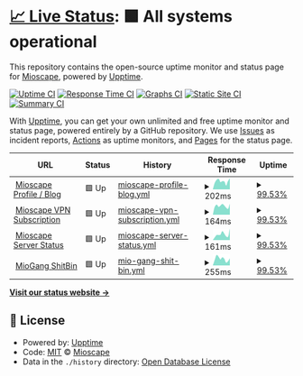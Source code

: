 # [📈 Live Status](https://status.mioscape.my.id): <!--live status--> **🟩 All systems operational**

This repository contains the open-source uptime monitor and status page for [Mioscape](https://mioscape.my.id), powered by [Upptime](https://github.com/upptime/upptime).

[![Uptime CI](https://github.com/mioscape/mioscape-uptime-status/workflows/Uptime%20CI/badge.svg)](https://github.com/mioscape/mioscape-uptime-status/actions?query=workflow%3A%22Uptime+CI%22)
[![Response Time CI](https://github.com/mioscape/mioscape-uptime-status/workflows/Response%20Time%20CI/badge.svg)](https://github.com/mioscape/mioscape-uptime-status/actions?query=workflow%3A%22Response+Time+CI%22)
[![Graphs CI](https://github.com/mioscape/mioscape-uptime-status/workflows/Graphs%20CI/badge.svg)](https://github.com/mioscape/mioscape-uptime-status/actions?query=workflow%3A%22Graphs+CI%22)
[![Static Site CI](https://github.com/mioscape/mioscape-uptime-status/workflows/Static%20Site%20CI/badge.svg)](https://github.com/mioscape/mioscape-uptime-status/actions?query=workflow%3A%22Static+Site+CI%22)
[![Summary CI](https://github.com/mioscape/mioscape-uptime-status/workflows/Summary%20CI/badge.svg)](https://github.com/mioscape/mioscape-uptime-status/actions?query=workflow%3A%22Summary+CI%22)

With [Upptime](https://upptime.js.org), you can get your own unlimited and free uptime monitor and status page, powered entirely by a GitHub repository. We use [Issues](https://github.com/mioscape/mioscape-uptime-status/issues) as incident reports, [Actions](https://github.com/mioscape/mioscape-uptime-status/actions) as uptime monitors, and [Pages](https://status.mioscape.cf) for the status page.

<!--start: status pages-->
<!-- This summary is generated by Upptime (https://github.com/upptime/upptime) -->
<!-- Do not edit this manually, your changes will be overwritten -->
<!-- prettier-ignore -->
| URL | Status | History | Response Time | Uptime |
| --- | ------ | ------- | ------------- | ------ |
| <img alt="" src="https://favicons.githubusercontent.com/ihyafauzi.my.id" height="13"> [Mioscape Profile / Blog](https://ihyafauzi.my.id/) | 🟩 Up | [mioscape-profile-blog.yml](https://github.com/mioscape/mioscape-uptime-status/commits/HEAD/history/mioscape-profile-blog.yml) | <details><summary><img alt="Response time graph" src="./graphs/mioscape-profile-blog/response-time-week.png" height="20"> 202ms</summary><br><a href="https://status.mioscape.me/history/mioscape-profile-blog"><img alt="Response time 196" src="https://img.shields.io/endpoint?url=https%3A%2F%2Fraw.githubusercontent.com%2Fmioscape%2Fmioscape-uptime-status%2FHEAD%2Fapi%2Fmioscape-profile-blog%2Fresponse-time.json"></a><br><a href="https://status.mioscape.me/history/mioscape-profile-blog"><img alt="24-hour response time 204" src="https://img.shields.io/endpoint?url=https%3A%2F%2Fraw.githubusercontent.com%2Fmioscape%2Fmioscape-uptime-status%2FHEAD%2Fapi%2Fmioscape-profile-blog%2Fresponse-time-day.json"></a><br><a href="https://status.mioscape.me/history/mioscape-profile-blog"><img alt="7-day response time 202" src="https://img.shields.io/endpoint?url=https%3A%2F%2Fraw.githubusercontent.com%2Fmioscape%2Fmioscape-uptime-status%2FHEAD%2Fapi%2Fmioscape-profile-blog%2Fresponse-time-week.json"></a><br><a href="https://status.mioscape.me/history/mioscape-profile-blog"><img alt="30-day response time 397" src="https://img.shields.io/endpoint?url=https%3A%2F%2Fraw.githubusercontent.com%2Fmioscape%2Fmioscape-uptime-status%2FHEAD%2Fapi%2Fmioscape-profile-blog%2Fresponse-time-month.json"></a><br><a href="https://status.mioscape.me/history/mioscape-profile-blog"><img alt="1-year response time 196" src="https://img.shields.io/endpoint?url=https%3A%2F%2Fraw.githubusercontent.com%2Fmioscape%2Fmioscape-uptime-status%2FHEAD%2Fapi%2Fmioscape-profile-blog%2Fresponse-time-year.json"></a></details> | <details><summary><a href="https://status.mioscape.me/history/mioscape-profile-blog">99.53%</a></summary><a href="https://status.mioscape.me/history/mioscape-profile-blog"><img alt="All-time uptime 83.80%" src="https://img.shields.io/endpoint?url=https%3A%2F%2Fraw.githubusercontent.com%2Fmioscape%2Fmioscape-uptime-status%2FHEAD%2Fapi%2Fmioscape-profile-blog%2Fuptime.json"></a><br><a href="https://status.mioscape.me/history/mioscape-profile-blog"><img alt="24-hour uptime 96.70%" src="https://img.shields.io/endpoint?url=https%3A%2F%2Fraw.githubusercontent.com%2Fmioscape%2Fmioscape-uptime-status%2FHEAD%2Fapi%2Fmioscape-profile-blog%2Fuptime-day.json"></a><br><a href="https://status.mioscape.me/history/mioscape-profile-blog"><img alt="7-day uptime 99.53%" src="https://img.shields.io/endpoint?url=https%3A%2F%2Fraw.githubusercontent.com%2Fmioscape%2Fmioscape-uptime-status%2FHEAD%2Fapi%2Fmioscape-profile-blog%2Fuptime-week.json"></a><br><a href="https://status.mioscape.me/history/mioscape-profile-blog"><img alt="30-day uptime 74.32%" src="https://img.shields.io/endpoint?url=https%3A%2F%2Fraw.githubusercontent.com%2Fmioscape%2Fmioscape-uptime-status%2FHEAD%2Fapi%2Fmioscape-profile-blog%2Fuptime-month.json"></a><br><a href="https://status.mioscape.me/history/mioscape-profile-blog"><img alt="1-year uptime 83.80%" src="https://img.shields.io/endpoint?url=https%3A%2F%2Fraw.githubusercontent.com%2Fmioscape%2Fmioscape-uptime-status%2FHEAD%2Fapi%2Fmioscape-profile-blog%2Fuptime-year.json"></a></details>
| <img alt="" src="https://favicons.githubusercontent.com/subscription.mioscape.me" height="13"> [Mioscape VPN Subscription](https://subscription.mioscape.me/) | 🟩 Up | [mioscape-vpn-subscription.yml](https://github.com/mioscape/mioscape-uptime-status/commits/HEAD/history/mioscape-vpn-subscription.yml) | <details><summary><img alt="Response time graph" src="./graphs/mioscape-vpn-subscription/response-time-week.png" height="20"> 164ms</summary><br><a href="https://status.mioscape.me/history/mioscape-vpn-subscription"><img alt="Response time 198" src="https://img.shields.io/endpoint?url=https%3A%2F%2Fraw.githubusercontent.com%2Fmioscape%2Fmioscape-uptime-status%2FHEAD%2Fapi%2Fmioscape-vpn-subscription%2Fresponse-time.json"></a><br><a href="https://status.mioscape.me/history/mioscape-vpn-subscription"><img alt="24-hour response time 189" src="https://img.shields.io/endpoint?url=https%3A%2F%2Fraw.githubusercontent.com%2Fmioscape%2Fmioscape-uptime-status%2FHEAD%2Fapi%2Fmioscape-vpn-subscription%2Fresponse-time-day.json"></a><br><a href="https://status.mioscape.me/history/mioscape-vpn-subscription"><img alt="7-day response time 164" src="https://img.shields.io/endpoint?url=https%3A%2F%2Fraw.githubusercontent.com%2Fmioscape%2Fmioscape-uptime-status%2FHEAD%2Fapi%2Fmioscape-vpn-subscription%2Fresponse-time-week.json"></a><br><a href="https://status.mioscape.me/history/mioscape-vpn-subscription"><img alt="30-day response time 569" src="https://img.shields.io/endpoint?url=https%3A%2F%2Fraw.githubusercontent.com%2Fmioscape%2Fmioscape-uptime-status%2FHEAD%2Fapi%2Fmioscape-vpn-subscription%2Fresponse-time-month.json"></a><br><a href="https://status.mioscape.me/history/mioscape-vpn-subscription"><img alt="1-year response time 198" src="https://img.shields.io/endpoint?url=https%3A%2F%2Fraw.githubusercontent.com%2Fmioscape%2Fmioscape-uptime-status%2FHEAD%2Fapi%2Fmioscape-vpn-subscription%2Fresponse-time-year.json"></a></details> | <details><summary><a href="https://status.mioscape.me/history/mioscape-vpn-subscription">99.53%</a></summary><a href="https://status.mioscape.me/history/mioscape-vpn-subscription"><img alt="All-time uptime 99.96%" src="https://img.shields.io/endpoint?url=https%3A%2F%2Fraw.githubusercontent.com%2Fmioscape%2Fmioscape-uptime-status%2FHEAD%2Fapi%2Fmioscape-vpn-subscription%2Fuptime.json"></a><br><a href="https://status.mioscape.me/history/mioscape-vpn-subscription"><img alt="24-hour uptime 96.70%" src="https://img.shields.io/endpoint?url=https%3A%2F%2Fraw.githubusercontent.com%2Fmioscape%2Fmioscape-uptime-status%2FHEAD%2Fapi%2Fmioscape-vpn-subscription%2Fuptime-day.json"></a><br><a href="https://status.mioscape.me/history/mioscape-vpn-subscription"><img alt="7-day uptime 99.53%" src="https://img.shields.io/endpoint?url=https%3A%2F%2Fraw.githubusercontent.com%2Fmioscape%2Fmioscape-uptime-status%2FHEAD%2Fapi%2Fmioscape-vpn-subscription%2Fuptime-week.json"></a><br><a href="https://status.mioscape.me/history/mioscape-vpn-subscription"><img alt="30-day uptime 99.79%" src="https://img.shields.io/endpoint?url=https%3A%2F%2Fraw.githubusercontent.com%2Fmioscape%2Fmioscape-uptime-status%2FHEAD%2Fapi%2Fmioscape-vpn-subscription%2Fuptime-month.json"></a><br><a href="https://status.mioscape.me/history/mioscape-vpn-subscription"><img alt="1-year uptime 99.96%" src="https://img.shields.io/endpoint?url=https%3A%2F%2Fraw.githubusercontent.com%2Fmioscape%2Fmioscape-uptime-status%2FHEAD%2Fapi%2Fmioscape-vpn-subscription%2Fuptime-year.json"></a></details>
| <img alt="" src="https://favicons.githubusercontent.com/status.mioscape.me" height="13"> [Mioscape Server Status](https://status.mioscape.me/) | 🟩 Up | [mioscape-server-status.yml](https://github.com/mioscape/mioscape-uptime-status/commits/HEAD/history/mioscape-server-status.yml) | <details><summary><img alt="Response time graph" src="./graphs/mioscape-server-status/response-time-week.png" height="20"> 161ms</summary><br><a href="https://status.mioscape.me/history/mioscape-server-status"><img alt="Response time 134" src="https://img.shields.io/endpoint?url=https%3A%2F%2Fraw.githubusercontent.com%2Fmioscape%2Fmioscape-uptime-status%2FHEAD%2Fapi%2Fmioscape-server-status%2Fresponse-time.json"></a><br><a href="https://status.mioscape.me/history/mioscape-server-status"><img alt="24-hour response time 175" src="https://img.shields.io/endpoint?url=https%3A%2F%2Fraw.githubusercontent.com%2Fmioscape%2Fmioscape-uptime-status%2FHEAD%2Fapi%2Fmioscape-server-status%2Fresponse-time-day.json"></a><br><a href="https://status.mioscape.me/history/mioscape-server-status"><img alt="7-day response time 161" src="https://img.shields.io/endpoint?url=https%3A%2F%2Fraw.githubusercontent.com%2Fmioscape%2Fmioscape-uptime-status%2FHEAD%2Fapi%2Fmioscape-server-status%2Fresponse-time-week.json"></a><br><a href="https://status.mioscape.me/history/mioscape-server-status"><img alt="30-day response time 144" src="https://img.shields.io/endpoint?url=https%3A%2F%2Fraw.githubusercontent.com%2Fmioscape%2Fmioscape-uptime-status%2FHEAD%2Fapi%2Fmioscape-server-status%2Fresponse-time-month.json"></a><br><a href="https://status.mioscape.me/history/mioscape-server-status"><img alt="1-year response time 134" src="https://img.shields.io/endpoint?url=https%3A%2F%2Fraw.githubusercontent.com%2Fmioscape%2Fmioscape-uptime-status%2FHEAD%2Fapi%2Fmioscape-server-status%2Fresponse-time-year.json"></a></details> | <details><summary><a href="https://status.mioscape.me/history/mioscape-server-status">99.53%</a></summary><a href="https://status.mioscape.me/history/mioscape-server-status"><img alt="All-time uptime 99.70%" src="https://img.shields.io/endpoint?url=https%3A%2F%2Fraw.githubusercontent.com%2Fmioscape%2Fmioscape-uptime-status%2FHEAD%2Fapi%2Fmioscape-server-status%2Fuptime.json"></a><br><a href="https://status.mioscape.me/history/mioscape-server-status"><img alt="24-hour uptime 96.70%" src="https://img.shields.io/endpoint?url=https%3A%2F%2Fraw.githubusercontent.com%2Fmioscape%2Fmioscape-uptime-status%2FHEAD%2Fapi%2Fmioscape-server-status%2Fuptime-day.json"></a><br><a href="https://status.mioscape.me/history/mioscape-server-status"><img alt="7-day uptime 99.53%" src="https://img.shields.io/endpoint?url=https%3A%2F%2Fraw.githubusercontent.com%2Fmioscape%2Fmioscape-uptime-status%2FHEAD%2Fapi%2Fmioscape-server-status%2Fuptime-week.json"></a><br><a href="https://status.mioscape.me/history/mioscape-server-status"><img alt="30-day uptime 99.89%" src="https://img.shields.io/endpoint?url=https%3A%2F%2Fraw.githubusercontent.com%2Fmioscape%2Fmioscape-uptime-status%2FHEAD%2Fapi%2Fmioscape-server-status%2Fuptime-month.json"></a><br><a href="https://status.mioscape.me/history/mioscape-server-status"><img alt="1-year uptime 99.70%" src="https://img.shields.io/endpoint?url=https%3A%2F%2Fraw.githubusercontent.com%2Fmioscape%2Fmioscape-uptime-status%2FHEAD%2Fapi%2Fmioscape-server-status%2Fuptime-year.json"></a></details>
| <img alt="" src="https://favicons.githubusercontent.com/shitbin.miogang.tech" height="13"> [MioGang ShitBin](https://shitbin.miogang.tech/) | 🟩 Up | [mio-gang-shit-bin.yml](https://github.com/mioscape/mioscape-uptime-status/commits/HEAD/history/mio-gang-shit-bin.yml) | <details><summary><img alt="Response time graph" src="./graphs/mio-gang-shit-bin/response-time-week.png" height="20"> 255ms</summary><br><a href="https://status.mioscape.me/history/mio-gang-shit-bin"><img alt="Response time 373" src="https://img.shields.io/endpoint?url=https%3A%2F%2Fraw.githubusercontent.com%2Fmioscape%2Fmioscape-uptime-status%2FHEAD%2Fapi%2Fmio-gang-shit-bin%2Fresponse-time.json"></a><br><a href="https://status.mioscape.me/history/mio-gang-shit-bin"><img alt="24-hour response time 210" src="https://img.shields.io/endpoint?url=https%3A%2F%2Fraw.githubusercontent.com%2Fmioscape%2Fmioscape-uptime-status%2FHEAD%2Fapi%2Fmio-gang-shit-bin%2Fresponse-time-day.json"></a><br><a href="https://status.mioscape.me/history/mio-gang-shit-bin"><img alt="7-day response time 255" src="https://img.shields.io/endpoint?url=https%3A%2F%2Fraw.githubusercontent.com%2Fmioscape%2Fmioscape-uptime-status%2FHEAD%2Fapi%2Fmio-gang-shit-bin%2Fresponse-time-week.json"></a><br><a href="https://status.mioscape.me/history/mio-gang-shit-bin"><img alt="30-day response time 556" src="https://img.shields.io/endpoint?url=https%3A%2F%2Fraw.githubusercontent.com%2Fmioscape%2Fmioscape-uptime-status%2FHEAD%2Fapi%2Fmio-gang-shit-bin%2Fresponse-time-month.json"></a><br><a href="https://status.mioscape.me/history/mio-gang-shit-bin"><img alt="1-year response time 373" src="https://img.shields.io/endpoint?url=https%3A%2F%2Fraw.githubusercontent.com%2Fmioscape%2Fmioscape-uptime-status%2FHEAD%2Fapi%2Fmio-gang-shit-bin%2Fresponse-time-year.json"></a></details> | <details><summary><a href="https://status.mioscape.me/history/mio-gang-shit-bin">99.53%</a></summary><a href="https://status.mioscape.me/history/mio-gang-shit-bin"><img alt="All-time uptime 99.94%" src="https://img.shields.io/endpoint?url=https%3A%2F%2Fraw.githubusercontent.com%2Fmioscape%2Fmioscape-uptime-status%2FHEAD%2Fapi%2Fmio-gang-shit-bin%2Fuptime.json"></a><br><a href="https://status.mioscape.me/history/mio-gang-shit-bin"><img alt="24-hour uptime 96.70%" src="https://img.shields.io/endpoint?url=https%3A%2F%2Fraw.githubusercontent.com%2Fmioscape%2Fmioscape-uptime-status%2FHEAD%2Fapi%2Fmio-gang-shit-bin%2Fuptime-day.json"></a><br><a href="https://status.mioscape.me/history/mio-gang-shit-bin"><img alt="7-day uptime 99.53%" src="https://img.shields.io/endpoint?url=https%3A%2F%2Fraw.githubusercontent.com%2Fmioscape%2Fmioscape-uptime-status%2FHEAD%2Fapi%2Fmio-gang-shit-bin%2Fuptime-week.json"></a><br><a href="https://status.mioscape.me/history/mio-gang-shit-bin"><img alt="30-day uptime 99.85%" src="https://img.shields.io/endpoint?url=https%3A%2F%2Fraw.githubusercontent.com%2Fmioscape%2Fmioscape-uptime-status%2FHEAD%2Fapi%2Fmio-gang-shit-bin%2Fuptime-month.json"></a><br><a href="https://status.mioscape.me/history/mio-gang-shit-bin"><img alt="1-year uptime 99.94%" src="https://img.shields.io/endpoint?url=https%3A%2F%2Fraw.githubusercontent.com%2Fmioscape%2Fmioscape-uptime-status%2FHEAD%2Fapi%2Fmio-gang-shit-bin%2Fuptime-year.json"></a></details>

<!--end: status pages-->

[**Visit our status website →**](https://status.mioscape.my.id)

## 📄 License

- Powered by: [Upptime](https://github.com/upptime/upptime)
- Code: [MIT](./LICENSE) © [Mioscape](https://mioscape.my.id)
- Data in the `./history` directory: [Open Database License](https://opendatacommons.org/licenses/odbl/1-0/)
